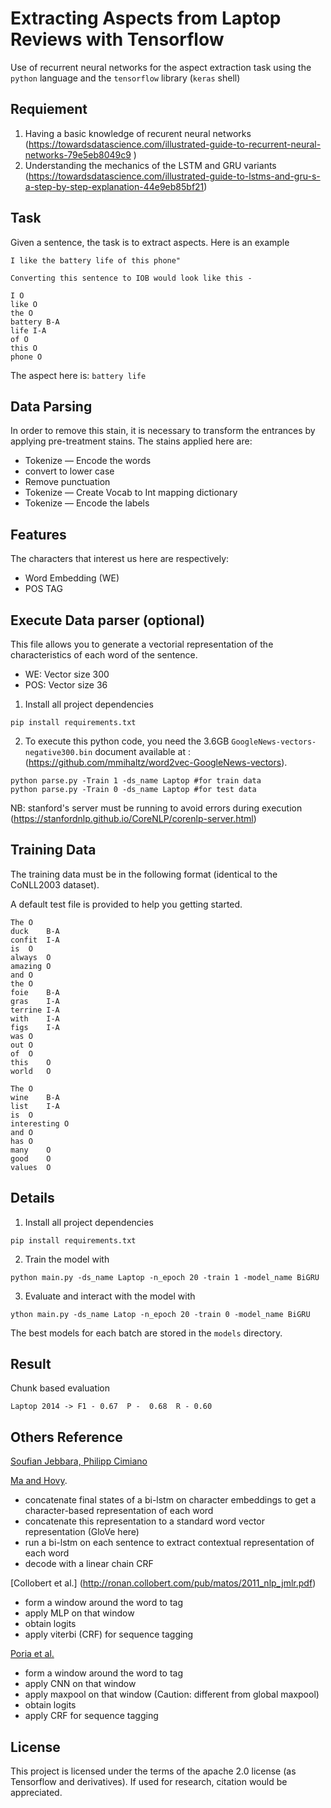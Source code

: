# Extracting Aspects from Laptop Reviews with Tensorflow

Use of recurrent neural networks for the aspect extraction task using the `python` language and the `tensorflow` library (`keras` shell)

## Requiement
1. Having a basic knowledge of recurent neural networks (https://towardsdatascience.com/illustrated-guide-to-recurrent-neural-networks-79e5eb8049c9 )
2. Understanding the mechanics of the LSTM and GRU variants (https://towardsdatascience.com/illustrated-guide-to-lstms-and-gru-s-a-step-by-step-explanation-44e9eb85bf21)

## Task

Given a sentence, the task is to extract aspects. Here is an example

```
I like the battery life of this phone"

Converting this sentence to IOB would look like this -

I O
like O
the O
battery B-A
life I-A
of O
this O
phone O

```
The aspect here is: `battery life`

## Data Parsing
In order to remove this stain, it is necessary to transform the entrances by applying pre-treatment stains. The stains applied here are: 
- Tokenize — Encode the words
- convert to lower case
- Remove punctuation
- Tokenize — Create Vocab to Int mapping dictionary
- Tokenize — Encode the labels

## Features
The characters that interest us here are respectively:
- Word Embedding (WE)
- POS TAG

## Execute Data parser (optional)
This file allows you to generate a vectorial representation of the characteristics of each word of the sentence.
- WE: Vector size 300
- POS: Vector size 36

1. Install all project dependencies
```
pip install requirements.txt 
```

2. To execute this python code, you need the 3.6GB `GoogleNews-vectors-negative300.bin` document available at : (https://github.com/mmihaltz/word2vec-GoogleNews-vectors).

```
python parse.py -Train 1 -ds_name Laptop #for train data
python parse.py -Train 0 -ds_name Laptop #for test data

```

NB: stanford's server must be running to avoid errors during execution (https://stanfordnlp.github.io/CoreNLP/corenlp-server.html)


## Training Data


The training data must be in the following format (identical to the CoNLL2003 dataset).

A default test file is provided to help you getting started.


```
The	O
duck	B-A
confit	I-A
is	O
always	O
amazing	O
and	O
the	O
foie	B-A
gras	I-A
terrine	I-A
with	I-A
figs	I-A
was	O
out	O
of	O
this	O
world	O

The	O
wine	B-A
list	I-A
is	O
interesting	O
and	O
has	O
many	O
good	O
values	O
```


## Details
1. Install all project dependencies
```
pip install requirements.txt 
```

2. Train the model with

```
python main.py -ds_name Laptop -n_epoch 20 -train 1 -model_name BiGRU
```


3. Evaluate and interact with the model with
```
ython main.py -ds_name Latop -n_epoch 20 -train 0 -model_name BiGRU
```

The best models for each batch are stored in the `models` directory.



## Result

Chunk based evaluation

```
Laptop 2014 -> F1 - 0.67  P -  0.68  R - 0.60

```


## Others Reference

[Soufian Jebbara, Philipp Cimiano](https://arxiv.org/pdf/1709.06311.pdf)


[Ma and Hovy](https://arxiv.org/pdf/1603.01354.pdf).

- concatenate final states of a bi-lstm on character embeddings to get a character-based representation of each word
- concatenate this representation to a standard word vector representation (GloVe here)
- run a bi-lstm on each sentence to extract contextual representation of each word
- decode with a linear chain CRF

[Collobert et al.] (http://ronan.collobert.com/pub/matos/2011_nlp_jmlr.pdf)

- form a window around the word to tag
- apply MLP on that window
- obtain logits
- apply viterbi (CRF) for sequence tagging

[Poria et al.](https://www.sciencedirect.com/science/article/pii/S0950705116301721)

- form a window around the word to tag
- apply CNN on that window
- apply maxpool on that window (Caution: different from global maxpool)
- obtain logits
- apply CRF for sequence tagging



## License

This project is licensed under the terms of the apache 2.0 license (as Tensorflow and derivatives). If used for research, citation would be appreciated.

